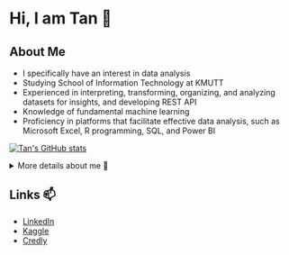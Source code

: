 # Hi, I am Tan 👋
## About Me
- I specifically have an interest in data analysis
- Studying School of Information Technology at KMUTT
- Experienced in interpreting, transforming, organizing, and analyzing datasets for insights, and developing REST API
- Knowledge of fundamental machine learning 
- Proficiency in platforms that facilitate effective data analysis, such as Microsoft Excel, R programming, SQL, and Power BI

[![Tan's GitHub stats](https://github-readme-stats.vercel.app/api?username=tsongglod123&theme=dark&show_icons=true)](https://github.com/anuraghazra/github-readme-stats)

<details>
<summary>More details about me 💬</summary>
<h2>My Skills 📜</h2>
<h3>Data Skills</h3>
<ul>
  <li>Machine learning</li>
  <li>Statistics (<a href="https://learn.365datascience.com/certificates/CC-1BE84F4900/">365 Data Science Certified</a>)</li>
  <li>Data cleaning</li>
  <li>Data analytics (<a href="https://www.credly.com/badges/50991361-4b95-4325-9b81-cac904810035">Google Data Analytics Certificate</a>)</li>
  <li>
    Data visualization
    <ul>
      <li>Power BI</li>
      <li>ggplot2</li>
      <li>seaborn</li>
    </ul>
  </li>
  <li>SQL (<a href="https://learn.365datascience.com/certificates/CC-9DA9672045/">365 Data Science Certified</a>)</li>
</ul>
<h3>Other Skills</h3>
<ul>
  <li>Java (<a href="https://www.credly.com/badges/dd70d6c2-881f-4d22-aff5-ca0e15f09091">ITS Certified</a>)</li>
  <li>Spring Boot</li>
  <li>R programming</li>
  <li>Python</li>
</ul>
<h3>Productivity Utilities</h3>
<ul>
  <li>
    Microsoft Office
    <ul>
      <li>Excel (<a href="https://www.credly.com/badges/b9e7860a-15d3-4307-8db3-3a31d1d05914">Microsoft Certified</a>)</li>
      <li>Word (<a href="https://www.credly.com/badges/256ff931-5b43-4ff3-9fc8-47097142307b">Microsoft Certified</a>)</li>
      <li>PowerPoint (<a href="https://www.credly.com/badges/6e258f0f-66c4-4256-87bc-c296dff97b78">Microsoft Certified</a>)</li>
    </ul>
  </li>
</ul>
</details>

## Links 📫
- [LinkedIn](https://www.linkedin.com/in/songglod-p/)
- [Kaggle](https://www.kaggle.com/songglodtan)
- [Credly](https://www.credly.com/users/songglod-petchamras/badges)

<!--
**tsongglod123/tsongglod123** is a ✨ _special_ ✨ repository because its `README.md` (this file) appears on your GitHub profile.

Here are some ideas to get you started:

- 🔭 I’m currently working on ...
- 🌱 I’m currently learning ...
- 👯 I’m looking to collaborate on ...
- 🤔 I’m looking for help with ...
- 💬 Ask me about ...
- 📫 How to reach me: ...
- 😄 Pronouns: ...
- ⚡ Fun fact: ...
-->
